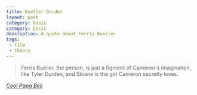 ```yaml
---
title: Bueller Durden
layout: post
category: basic
category: basic
description: A quote about Ferris Bueller
tags:
 - film
 - theory
---
```


> Ferris Bueller, the person, is just a figment of Cameron's imagination, like Tyler Durden, and Sloane is the girl Cameron secretly loves.

_[Cool Papa Bell][1]_

[1]: http://metatalk.metafilter.com/17671/Bueller#641748
